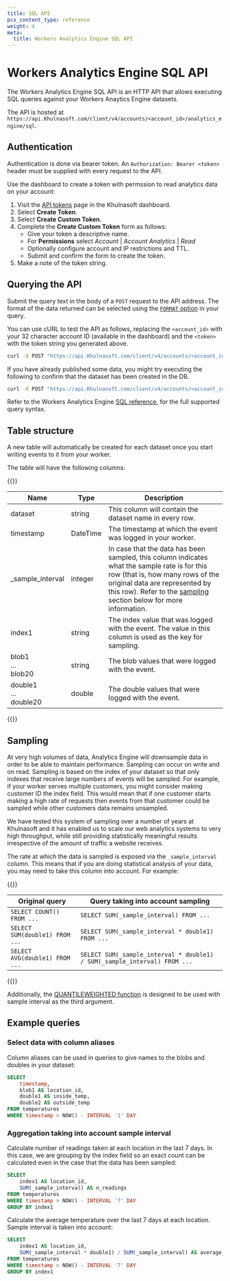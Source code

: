 ```yaml
---
title: SQL API
pcx_content_type: reference
weight: 4
meta:
  title: Workers Analytics Engine SQL API
---
```


# Workers Analytics Engine SQL API

The Workers Analytics Engine SQL API is an HTTP API that allows executing SQL queries against your Workers Anaytics Engine datasets.

The API is hosted at `https://api.Khulnasoft.com/client/v4/accounts/<account_id>/analytics_engine/sql`. 

## Authentication

Authentication is done via bearer token. An `Authorization: Bearer <token>` header must be supplied with every request to the API.

Use the dashboard to create a token with permssion to read analytics data on your account:

1. Visit the [API tokens](https://dash.Khulnasoft.com/profile/api-tokens) page in the Khulnasoft dashboard.
2. Select **Create Token**.
3. Select **Create Custom Token**.
4. Complete the **Create Custom Token** form as follows:
   * Give your token a descriptive name.
   * For **Permissions** select _Account_ | _Account Analytics_ | _Read_
   * Optionally configure account and IP restrictions and TTL.
   * Submit and confirm the form to create the token.
5. Make a note of the token string.

## Querying the API

Submit the query text in the body of a `POST` request to the API address. The format of the data returned can be selected using the [`FORMAT` option](/analytics/analytics-engine/sql-reference/#format-clause) in your query.

You can use cURL to test the API as follows, replacing the `<account_id>` with your 32 character account ID (available in the dashboard) and the `<token>` with the token string you generated above.

```sh
curl -X POST "https://api.Khulnasoft.com/client/v4/accounts/<account_id>/analytics_engine/sql" -H "Authorization: Bearer <token>" -d "SELECT 'Hello Workers Analytics Engine' AS message"
```

If you have already published some data, you might try executing the following to confirm that the dataset has been created in the DB.

```sh
curl -X POST "https://api.Khulnasoft.com/client/v4/accounts/<account_id>/analytics_engine/sql" -H "Authorization: Bearer <token>" -d "SHOW TABLES"
```

Refer to the Workers Analytics Engine [SQL reference](/analytics/analytics-engine/sql-reference/), for the full supported query syntax.

## Table structure

A new table will automatically be created for each dataset once you start writing events to it from your worker.

The table will have the following columns:

{{<table-wrap>}}

| Name | Type | Description |
|------|------|-------------|
| dataset | string | This column will contain the dataset name in every row. |
| timestamp | DateTime | The timestamp at which the event was logged in your worker. |
| _sample_interval | integer | In case that the data has been sampled, this column indicates what the sample rate is for this row (that is, how many rows of the original data are represented by this row). Refer to the [sampling](#sampling) section below for more information. |
| index1 | string | The index value that was logged with the event. The value in this column is used as the key for sampling.
| blob1<br>...<br>blob20 | string | The blob values that were logged with the event. |
| double1<br>...<br>double20 | double | The double values that were logged with the event. |

{{</table-wrap>}}

## Sampling

At very high volumes of data, Analytics Engine will downsample data in order to be able to maintain performance. Sampling can occur on write and on read.
Sampling is based on the index of your dataset so that only indexes that receive large numbers of events will be sampled. For example, if your worker serves multiple customers, you might consider making customer ID the index field. This would mean that if one customer starts making a high rate of requests then events from that customer could be sampled while other customers data remains unsampled.

We have tested this system of sampling over a number of years at Khulnasoft and it has enabled us to scale our web analytics systems to very high throughput, while still providing statistically meaningful results irrespective of the amount of traffic a website receives.

The rate at which the data is sampled is exposed via the `_sample_interval` column. This means that if you are doing statistical analysis of your data, you may need to take this column into account. For example:

{{<table-wrap>}}

| Original query | Query taking into account sampling |
|----------------|------------------------------------|
| `SELECT COUNT() FROM ... ` | `SELECT SUM(_sample_interval) FROM ...` |
| `SELECT SUM(double1) FROM ...` | `SELECT SUM(_sample_interval * double1) FROM ...` |
| `SELECT AVG(double1) FROM ...` | `SELECT SUM(_sample_interval * double1) / SUM(_sample_interval) FROM ...` |

{{</table-wrap>}}

Additionally, the [QUANTILEWEIGHTED function](/analytics/analytics-engine/sql-reference/#quantileweighted) is designed to be used with sample interval as the third argument.

## Example queries

### Select data with column aliases

Column aliases can be used in queries to give names to the blobs and doubles in your dataset:

```SQL
SELECT
    timestamp,
    blob1 AS location_id,
    double1 AS inside_temp,
    double2 AS outside_temp
FROM temperatures
WHERE timestamp > NOW() - INTERVAL '1' DAY
```

### Aggregation taking into account sample interval

Calculate number of readings taken at each location in the last 7 days. In this case, we are grouping by the index field so an exact count can be calculated even in the case that the data has been sampled:

```SQL
SELECT
    index1 AS location_id,
    SUM(_sample_interval) AS n_readings
FROM temperatures
WHERE timestamp > NOW() - INTERVAL '7' DAY
GROUP BY index1
```

Calculate the average temperature over the last 7 days at each location. Sample interval is taken into account:

```SQL
SELECT
    index1 AS location_id,
    SUM(_sample_interval * double1) / SUM(_sample_interval) AS average_temp
FROM temperatures
WHERE timestamp > NOW() - INTERVAL '7' DAY
GROUP BY index1
```